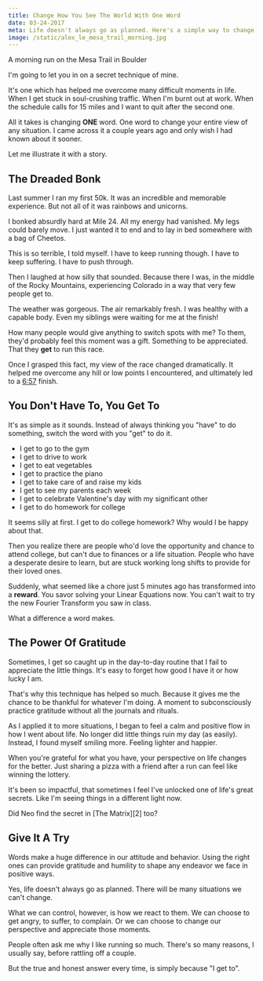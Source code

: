 ```yaml
---
title: Change How You See The World With One Word
date: 03-24-2017
meta: Life doesn't always go as planned. Here's a simple way to change your perspective of any situation.
image: /static/alex_le_mesa_trail_morning.jpg
---
```


<amp-img class="pure-img center" src="/static/alex_le_mesa_trail_morning.jpg"
   alt="alex le mesa trail morning"
   layout="responsive"
   width=800
   height=469></amp-img>
</a>
<div class="separator">A morning run on the Mesa Trail in Boulder</div>

I'm going to let you in on a secret technique of mine.

It's one which has helped me overcome many difficult moments in life. When I get stuck in soul-crushing traffic. When I'm burnt out at work. When the schedule calls for 15 miles and I want to quit after the second one.

All it takes is changing **ONE** word. One word to change your entire view of any situation. I came across it a couple years ago and only wish I had known about it sooner.

Let me illustrate it with a story.

## The Dreaded Bonk ##

Last summer I ran my first 50k. It was an incredible and memorable experience. But not all of it was rainbows and unicorns.

I bonked absurdly hard at Mile 24. All my energy had vanished. My legs could barely move. I just wanted it to end and to lay in bed somewhere with a bag of Cheetos.

This is so terrible, I told myself. I have to keep running though. I have to keep suffering. I have to push through.

Then I laughed at how silly that sounded. Because there I was, in the middle of the Rocky Mountains, experiencing Colorado in a way that very few people get to.

The weather was gorgeous. The air remarkably fresh. I was healthy with a capable body. Even my siblings were waiting for me at the finish!

How many people would give anything to switch spots with me? To them, they'd probably feel this moment was a gift. Something to be appreciated. That they **get** to run this race.

Once I grasped this fact, my view of the race changed dramatically. It helped me overcome any hill or low points I encountered, and ultimately led to a [6:57][1] finish.

## You Don't Have To, You Get To ##

It's as simple as it sounds. Instead of always thinking you "have" to do something, switch the word with you "get" to do it.

* I get to go to the gym
* I get to drive to work
* I get to eat vegetables
* I get to practice the piano
* I get to take care of and raise my kids
* I get to see my parents each week
* I get to celebrate Valentine's day with my significant other
* I get to do homework for college

It seems silly at first. I get to do college homework? Why would I be happy about that.

Then you realize there are people who'd love the opportunity and chance to attend college, but can't due to finances or a life situation. People who have a desperate desire to learn, but are stuck working long shifts to provide for their loved ones.

Suddenly, what seemed like a chore just 5 minutes ago has transformed into a **reward**. You savor solving your Linear Equations now. You can't wait to try the new Fourier Transform you saw in class.

What a difference a word makes.

## The Power Of Gratitude ##

Sometimes, I get so caught up in the day-to-day routine that I fail to appreciate the little things. It's easy to forget how good I have it or how lucky I am.

That's why this technique has helped so much. Because it gives me the chance to be thankful for whatever I'm doing. A moment to subconsciously practice gratitude without all the journals and rituals.

As I applied it to more situations, I began to feel a calm and positive flow in how I went about life. No longer did little things ruin my day (as easily). Instead, I found myself smiling more. Feeling lighter and happier.

When you're grateful for what you have, your perspective on life changes for the better. Just sharing a pizza with a friend after a run can feel like winning the lottery.

It's been so impactful, that sometimes I feel I've unlocked one of life's great secrets. Like I'm seeing things in a different light now.

<amp-img class="pure-img center" src="/static/neo_matrix.gif"
   alt="neo matrix i am the one fight gif"
   layout="responsive"
   width=480
   height=205></amp-img>
</a>
<div class="separator">Did Neo find the secret in [The Matrix][2] too?</div>

## Give It A Try ##

Words make a huge difference in our attitude and behavior. Using the right ones can provide gratitude and humility to shape any endeavor we face in positive ways.

Yes, life doesn't always go as planned. There will be many situations we can't change.

What we can control, however, is how we react to them. We can choose to get angry, to suffer, to complain. Or we can choose to change our perspective and appreciate those moments.

People often ask me why I like running so much. There's so many reasons, I usually say, before rattling off a couple.

But the true and honest answer every time, is simply because "I get to".

[1]: http://ultrasignup.com/results_event.aspx?did=35808
[2]: http://www.imdb.com/title/tt0133093/
